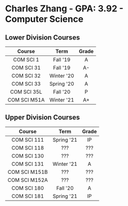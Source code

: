 # Charles Zhang - GPA: 3.92 - Computer Science

## Lower Division Courses
| Course | Term | Grade |
|:---:|:---:|:---:|
| COM SCI 1 | Fall '19 | A |
| COM SCI 31 | Fall '19 | A- |
| COM SCI 32 | Winter '20 | A |
| COM SCI 33 | Spring '20 | A |
| COM SCI 35L  |  Fall '20  |   P   |
| COM SCI M51A | Winter '21 |  A+   |

## Upper Division Courses
| Course | Term | Grade |
|:---:|:---:|:---:|
| COM SCI 111 | Spring '21 | IP |
| COM SCI 118 | ??? | ??? |
| COM SCI 130 | ??? | ??? |
| COM SCI 131 | Winter '21 | A |
| COM SCI M151B | ??? | ??? |
| COM SCI M152A | ??? | ??? |
| COM SCI 180 | Fall '20 | A |
| COM SCI 181 | Spring '21 | IP |
